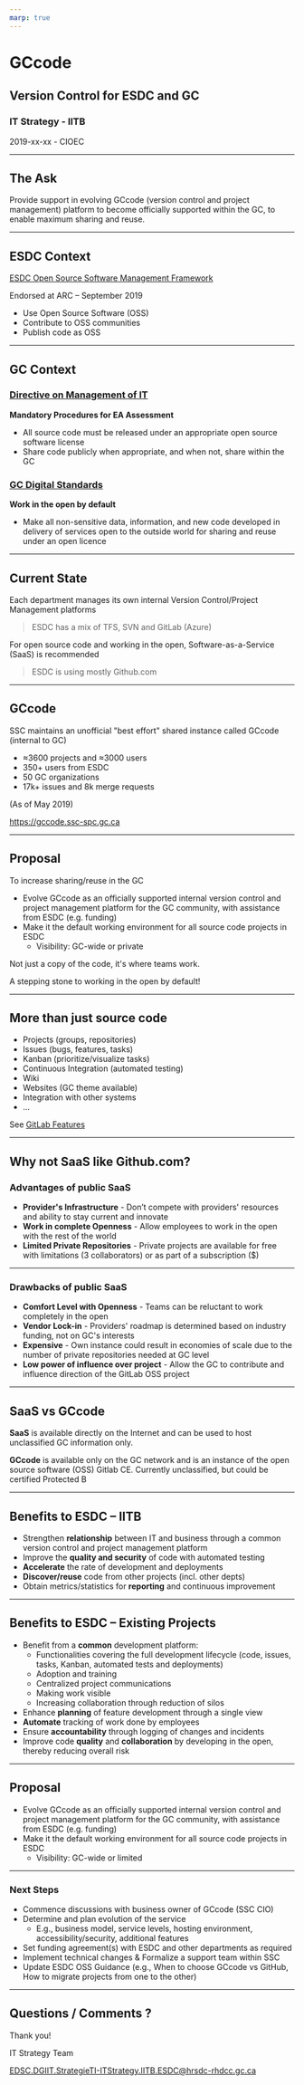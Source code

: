 ```yaml
---
marp: true
---
```


# GCcode

## Version Control for ESDC and GC

### IT Strategy - IITB

2019-xx-xx - CIOEC

---

## The Ask

Provide support in evolving GCcode (version control and project management) platform to become officially supported within the GC, to enable maximum sharing and reuse.

---

## ESDC Context

[ESDC Open Source Software Management Framework](http://dialogue/grp/TAWS-ATST/Collaboration+Architecture+Services/Projects/Artificial+Intelligence+and+Open+Source/OSS/ESDC+Open+Source+Management+Framework+v+1.2.docx)

Endorsed at ARC – September 2019

- Use Open Source Software (OSS)
- Contribute to OSS communities
- Publish code as OSS

---

## GC Context

### [Directive on Management of IT](https://www.tbs-sct.gc.ca/pol/doc-eng.aspx?id=15249)

**Mandatory Procedures for EA Assessment**

- All source code must be released under an appropriate open source software license
- Share code publicly when appropriate, and when not, share within the GC

### [GC Digital Standards](https://www.canada.ca/en/government/system/digital-government/government-canada-digital-standards.html)

**Work in the open by default**

- Make all non-sensitive data, information, and new code developed in delivery of services open to the outside world for sharing and reuse under an open licence

---

## Current State

Each department manages its own internal Version Control/Project Management platforms

> ESDC has a mix of TFS, SVN and GitLab (Azure)

For open source code and working in the open, Software-as-a-Service (SaaS) is recommended

> ESDC is using mostly Github.com

---

## GCcode

SSC maintains an unofficial "best effort" shared instance called GCcode (internal to GC)

- ≈3600 projects and ≈3000 users
- 350+ users from ESDC
- 50 GC organizations
- 17k+ issues and 8k merge requests

(As of May 2019)

https://gccode.ssc-spc.gc.ca

---

## Proposal

To increase sharing/reuse in the GC

- Evolve GCcode as an officially supported internal version control and project management platform for the GC community, with assistance from ESDC (e.g. funding)
- Make it the default working environment for all source code projects in ESDC
  - Visibility: GC-wide or private

Not just a copy of the code, it's where teams work.

A stepping stone to working in the open by default!

---

## More than just source code

- Projects (groups, repositories)
- Issues (bugs, features, tasks)
- Kanban (prioritize/visualize tasks)
- Continuous Integration (automated testing)
- Wiki
- Websites (GC theme available)
- Integration with other systems
- ...

See [GitLab Features](https://about.gitlab.com/features/)

---

## Why not SaaS like Github.com?

### Advantages of public SaaS

- **Provider's Infrastructure** - Don’t compete with providers' resources and ability to stay current and innovate
- **Work in complete Openness** - Allow employees to work in the open with the rest of the world
- **Limited Private Repositories** - Private projects are available for free with limitations (3 collaborators) or as part of a subscription ($)

---

### Drawbacks of public SaaS

- **Comfort Level with Openness** - Teams can be reluctant to work completely in the open
- **Vendor Lock-in** - Providers' roadmap is determined based on industry funding, not on GC's interests
- **Expensive** - Own instance could result in economies of scale due to the number of private repositories needed at GC level
- **Low power of influence over project** - Allow the GC to contribute and influence direction of the GitLab OSS project

---

## SaaS vs GCcode

**SaaS** is available directly on the Internet and can be used to host unclassified GC information only.

**GCcode** is available only on the GC network and is an instance of the open source software (OSS) Gitlab CE.
Currently unclassified, but could be certified Protected B

---

## Benefits to ESDC – IITB

- Strengthen **relationship** between IT and business through a common version control and project management platform
- Improve the **quality and security** of code with automated testing
- **Accelerate** the rate of development and deployments
- **Discover/reuse** code from other projects (incl. other depts)
- Obtain metrics/statistics for **reporting** and continuous improvement

---

## Benefits to ESDC – Existing Projects

- Benefit from a **common** development platform:
  - Functionalities covering the full development lifecycle (code, issues, tasks, Kanban, automated tests and deployments)
  - Adoption and training
  - Centralized project communications
  - Making work visible
  - Increasing collaboration through reduction of silos
- Enhance **planning** of feature development through a single view
- **Automate** tracking of work done by employees
- Ensure **accountability** through logging of changes and incidents
- Improve code **quality** and **collaboration** by developing in the open, thereby reducing overall risk

---

## Proposal

- Evolve GCcode as an officially supported internal version control and project management platform for the GC community, with assistance from ESDC (e.g. funding)
- Make it the default working environment for all source code projects in ESDC
  - Visibility: GC-wide or limited

---

### Next Steps

- Commence discussions with business owner of GCcode (SSC CIO)
- Determine and plan evolution of the service
  - E.g., business model, service levels, hosting environment, accessibility/security, additional features
- Set funding agreement(s) with ESDC and other departments as required
- Implement technical changes & Formalize a support team within SSC
- Update ESDC OSS Guidance (e.g., When to choose GCcode vs GitHub, How to migrate projects from one to the other)

---

## Questions / Comments ?

Thank you!

IT Strategy Team

EDSC.DGIIT.StrategieTI-ITStrategy.IITB.ESDC@hrsdc-rhdcc.gc.ca